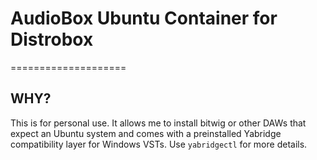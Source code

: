 # AudioBox Ubuntu Container for Distrobox
====================

## WHY?
This is for personal use. It allows me to install bitwig or other DAWs that expect an
Ubuntu system and comes with a preinstalled Yabridge compatibility layer for Windows
VSTs. Use `yabridgectl` for more details.


